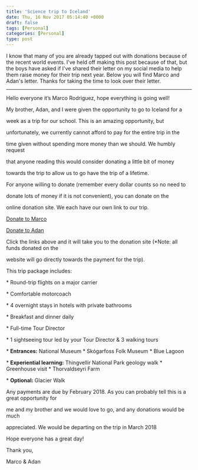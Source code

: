```yaml
---
title: 'Science trip to Iceland'
date: Thu, 16 Nov 2017 05:14:40 +0000
draft: false
tags: [Personal]
categories: [Personal]
type: post
---
```


I know that many of you are already tapped out with donations because of the recent world events. I've held off making this post because of that, but the boys have asked if I've shared their letter on my social media to help them raise money for their trip next year. Below you will find Marco and Adan's letter. Thanks for taking the time to look over their letter.

* * *

Hello everyone it’s Marco Rodriguez, hope everything is going well!

My brother, Adan, and I were given the opportunity to go to Iceland for a

week as a trip for our school. This is an amazing opportunity, but

unfortunately, we currently cannot afford to pay for the entire trip in the

time given without spending more money than we should. We humbly request

that anyone reading this would consider donating a little bit of money

towards the trip to allow us to go have the trip of a lifetime.

For anyone willing to donate (remember every dollar counts so no need to

donate lots of money if it is not convenient), you can donate on the

online donation site. We each have our own link to our trip.

[Donate to Marco](http://personal.eftours.com/secure/make-donation.aspx?poid=D3E3327D&utm_medium=web&utm_source=paxsecure&utm_campaign=fundraising)

[Donate to Adan](http://personal.eftours.com/secure/make-donation.aspx?poid=D3E33273&utm_medium=web&utm_source=paxsecure&utm_campaign=fundraising)

Click the links above and it will take you to the donation site (\*Note: all funds donated on the

website will go directly towards the payment for the trip).

This trip package includes:

\* Round-trip flights on a major carrier

\* Comfortable motorcoach

\* 4 overnight stays in hotels with private bathrooms

\* Breakfast and dinner daily

\* Full-time Tour Director

\* 1 sightseeing tour led by your Tour Director & 3 walking tours

\* **Entrances:** National Museum \* Skógarfoss Folk Museum \* Blue Lagoon

\* **Experiential learning:** Thingvellir National Park geology walk \* Greenhouse visit \* Thorvaldseyri Farm

\* **Optional:** Glacier Walk

Any payments are due by February 2018. As you can probably tell this is a great opportunity for

me and my brother and we would love to go, and any donations would be much

appreciated. We would be departing on the trip in March 2018

Hope everyone has a great day!

Thank you,

Marco & Adan